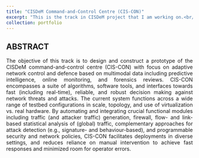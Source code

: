 ```yaml
---
title: "CISDeM Command-and-Control Centre (CIS-CON)"
excerpt: "This is the track in CISDeM project that I am working on.<br/><img src='/images/Cyber-Security.jpg'>"
collection: portfolio
---
```


## ABSTRACT

<p style='text-align: justify;'>The objective of this track is to design and construct a prototype of the CISDeM command-and-control centre (CIS-CON) with focus on adaptive network control and defence based on multimodal data including predictive intelligence, online monitoring, and forensics reviews. CIS-CON encompasses a suite of algorithms, software tools, and interfaces towards fast (including real-time), reliable, and robust decision making against network threats and attacks. The current system functions across a wide range of testbed configurations in scale, topology, and use of virtualization vs. real hardware. By automating and integrating crucial functional modules including traffic (and attacker traffic) generation, firewall, flow- and link-based statistical analysis of (global) traffic, complementary approaches for attack detection (e.g., signature- and behaviour-based), and programmable security and network policies, CIS-CON facilitates deployments in diverse settings, and reduces reliance on manual intervention to achieve fast responses and minimized room for operator errors.</p>
